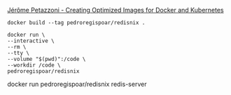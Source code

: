 

[Jérôme Petazzoni - Creating Optimized Images for Docker and Kubernetes](https://www.youtube.com/watch?v=UbXv-T4IUXk&list=PLf-O3X2-mxDmn0ikyO7OF8sPr2GDQeZXk&index=15)

`docker build --tag pedroregispoar/redisnix .`

```
docker run \
--interactive \
--rm \
--tty \
--volume "$(pwd)":/code \
--workdir /code \
pedroregispoar/redisnix
```


docker run pedroregispoar/redisnix redis-server